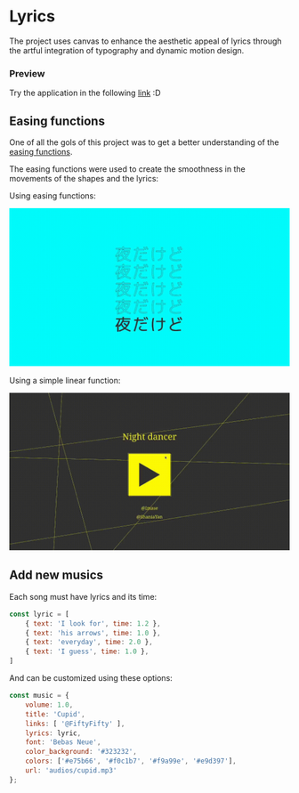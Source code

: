 # Lyrics

The project uses canvas to enhance the aesthetic appeal of lyrics through the artful integration of typography and dynamic motion design.

### Preview

Try the application in the following [link](https://playground.htsuyoshiy.online/lyrics) :D

## Easing functions

One of all the gols of this project was to get a better understanding of the [easing functions](https://easings.net/).

The easing functions were used to create the smoothness in the movements of the shapes and the lyrics:

Using easing functions:

![Gif easing function](./easing.gif)

Using a simple linear function:

![Gif linear function](./linear.gif)

## Add new musics

Each song must have lyrics and its time:

```js
const lyric = [
    { text: 'I look for', time: 1.2 },
    { text: 'his arrows', time: 1.0 },
    { text: 'everyday', time: 2.0 },
    { text: 'I guess', time: 1.0 },
]
```

And can be customized using these options:

```js
const music = {
    volume: 1.0,
    title: 'Cupid',
    links: [ '@FiftyFifty' ],
    lyrics: lyric,
    font: 'Bebas Neue',
    color_background: '#323232',
    colors: ['#e75b66', '#f0c1b7', '#f9a99e', '#e9d397'],
    url: 'audios/cupid.mp3'
};
```
